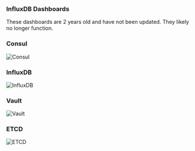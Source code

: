 ### InfluxDB Dashboards
These dashboards are 2 years old and have not been updated.  They likely no longer function.

### Consul
![Consul](https://grafana.net/api/dashboards/314/logos/large?lastmod=1471111734000) 


### InfluxDB
![InfluxDB](https://grafana.net/api/dashboards/317/logos/large?lastmod=1471111327000) 

### Vault

![Vault](https://grafana.net/api/dashboards/320/logos/large?lastmod=1471112453000) 

### ETCD

![ETCD](https://grafana.net/api/dashboards/485/logos/large?lastmod=1471112453000) 
